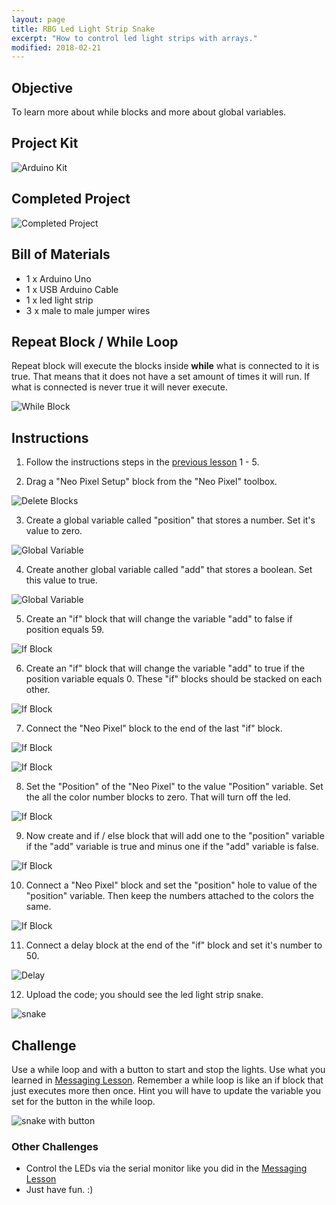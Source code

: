 ```yaml
---
layout: page
title: RBG Led Light Strip Snake 
excerpt: "How to control led light strips with arrays."
modified: 2018-02-21
---
```


## Objective

To learn more about while blocks and more about global variables.

## Project Kit

![Arduino Kit](/images/arduino-block/rgb-light-strip-snake/kit.jpg) 

## Completed Project

![Completed Project](/images/arduino-block/rgb-light-strip-snake/challenge.gif) 

## Bill of Materials

- 1 x Arduino Uno
- 1 x USB Arduino Cable
- 1 x led light strip
- 3 x male to male jumper wires

## Repeat Block / While Loop

Repeat block will execute the blocks inside  **while** what is connected to it is true.  That means that it does not have a set amount of times it will run.  If what is connected is never true it will never execute.  

![While Block](/images/arduino-block/rgb-light-strip-snake/whileblock.png) 

## Instructions

1) Follow the instructions steps in the [previous lesson](/maker-camp/day-2/rgb-led-strip/) 1 - 5.

2) Drag a  "Neo Pixel Setup" block from the "Neo Pixel" toolbox.
 
![Delete Blocks](/images/arduino-block/rgb-light-strip-snake/step11.png) 

3) Create a global variable called "position" that stores a number.  Set it's value to zero.

![Global Variable](/images/arduino-block/rgb-light-strip-snake/step12.png) 

4) Create another global variable called "add" that stores a boolean.  Set this value to true.

![Global Variable](/images/arduino-block/rgb-light-strip-snake/step13.png) 

5) Create an "if" block that will change the variable "add" to false if position equals 59.

![If Block](/images/arduino-block/rgb-light-strip-snake/step14.png) 

6) Create an "if" block that will change the variable "add" to true if the position variable equals 0.  These "if" blocks should be stacked on each other. 
 
![If Block](/images/arduino-block/rgb-light-strip-snake/step15.png) 

7) Connect the "Neo Pixel" block to the end of the last "if" block.

![If Block](/images/arduino-block/rgb-light-strip-snake/step16a.png) 

![If Block](/images/arduino-block/rgb-light-strip-snake/step16b.png) 

8) Set the "Position" of the "Neo Pixel" to the value "Position" variable.  Set the all the color number blocks to zero.  That will turn off the led.

![If Block](/images/arduino-block/rgb-light-strip-snake/step17.png) 

9) Now create and if / else block that will add one to the "position" variable if the "add" variable is true and minus one if the "add" variable is false.

![If Block](/images/arduino-block/rgb-light-strip-snake/step18.png) 

10) Connect a "Neo Pixel" block and set the "position" hole to value of the "position" variable.  Then keep the numbers attached to the colors the same.

![If Block](/images/arduino-block/rgb-light-strip-snake/step19.png) 

11) Connect a delay block at the end of the "if" block and set it's number to 50.

![Delay](/images/arduino-block/rgb-light-strip-snake/step20.png) 

12) Upload the code; you should see the led light strip snake.

![snake](/images/arduino-block/rgb-light-strip-snake/step21.gif) 

## Challenge

 Use a while loop and with a button to start and stop the lights.  Use what you learned in [Messaging Lesson](/maker-camp/day-1/messaging/).  Remember a while loop is like an if block that just executes more then once.  Hint you will have to update the variable you set for the button in the while loop. 
 
 ![snake with button](/images/arduino-block/rgb-light-strip-snake/challenge.gif) 

 
### Other Challenges
 
 - Control the LEDs via the serial monitor like you did in the [Messaging Lesson](/maker-camp/day-1/messaging)
 - Just have fun. :)